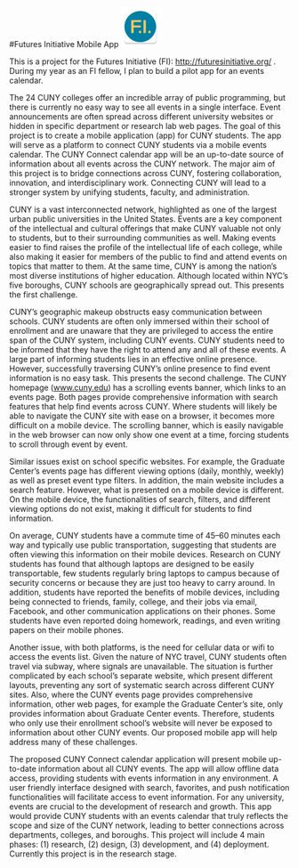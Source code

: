 #Futures Initiative Mobile App ![alt tag](https://github.com/michellemorales/FuturesInitiative/raw/master/app/src/main/res/mipmap-hdpi/ic_launcher.png)

This is a project for the Futures Initiative (FI): http://futuresinitiative.org/ . During my year as an FI fellow, I plan to build a pilot app for an events calendar.

The 24 CUNY colleges offer an incredible array of public programming, but there is currently no easy way to see all events in a single interface. Event announcements are often spread across different university websites or hidden in specific department or research lab web pages. The goal of this project is to create a mobile application (app) for CUNY students. The app will serve as a platform to connect CUNY students via a mobile events calendar. The CUNY Connect calendar app will be an up-to-date source of information about all events across the CUNY network. The major aim of this project is to bridge connections across CUNY, fostering collaboration, innovation, and interdisciplinary work. Connecting CUNY will lead to a stronger system by unifying students, faculty, and administration.

CUNY is a vast interconnected network, highlighted as one of the largest urban public universities in the United States. Events are a key component of the intellectual and cultural offerings that make CUNY valuable not only to students, but to their surrounding communities as well. Making events easier to find raises the profile of the intellectual life of each college, while also making it easier for members of the public to find and attend events on topics that matter to them. At the same time, CUNY is among the nation’s most diverse institutions of higher education. Although located within NYC’s five boroughs, CUNY schools are geographically spread out. This presents the first challenge.

CUNY’s geographic makeup obstructs easy communication between schools. CUNY students are often only immersed within their school of enrollment and are unaware that they are privileged to access the entire span of the CUNY system, including CUNY events. CUNY students need to be informed that they have the right to attend any and all of these events. A large part of informing students lies in an effective online presence. However, successfully traversing CUNY’s online presence to find event information is no easy task. This presents the second challenge. The CUNY homepage (www.cuny.edu) has a scrolling events banner, which links to an events page. Both pages provide comprehensive information with search features that help find events across CUNY. Where students will likely be able to navigate the CUNY site with ease on a browser, it becomes more difficult on a mobile device. The scrolling banner, which is easily navigable in the web browser can now only show one event at a time, forcing students to scroll through event by event.

Similar issues exist on school specific websites. For example, the Graduate Center’s events page has different viewing options (daily, monthly, weekly) as well as preset event type filters. In addition, the main website includes a search feature. However, what is presented on a mobile device is different. On the mobile device, the functionalities of search, filters, and different viewing options do not exist, making it difficult for students to find information.

On average, CUNY students have a commute time of 45–60 minutes each way and typically use public transportation, suggesting that students are often viewing this information on their mobile devices. Research on CUNY students has found that although laptops are designed to be easily transportable, few students regularly bring laptops to campus because of security concerns or because they are just too heavy to carry around. In addition, students have reported the benefits of mobile devices, including being connected to friends, family, college, and their jobs via email, Facebook, and other communication applications on their phones. Some students have even reported doing homework, readings, and even writing papers on their mobile phones.

Another issue, with both platforms, is the need for cellular data or wifi to access the events list. Given the nature of NYC travel, CUNY students often travel via subway, where signals are unavailable. The situation is further complicated by each school’s separate website, which present different layouts, preventing any sort of systematic search across different CUNY sites. Also, where the CUNY events page provides comprehensive information, other web pages, for example the Graduate Center’s site, only provides information about Graduate Center events. Therefore, students who only use their enrollment school’s website will never be exposed to information about other CUNY events. Our proposed mobile app will help address many of these challenges.

The proposed CUNY Connect calendar application will present mobile up-to-date information about all CUNY events. The app will allow offline data access, providing students with events information in any environment. A user friendly interface designed with search, favorites, and push notification functionalities will facilitate access to event information. For any university, events are crucial to the development of research and growth. This app would provide CUNY students with an events calendar that truly reflects the scope and size of the CUNY network, leading to better connections across departments, colleges, and boroughs. This project will include 4 main phases: (1) research, (2) design, (3) development, and (4) deployment. Currently this project is in the research stage.
